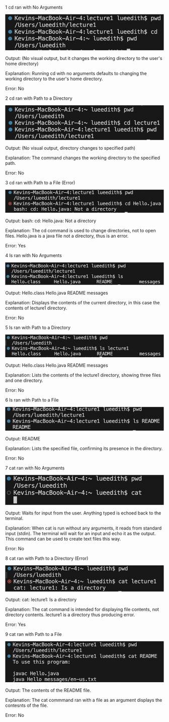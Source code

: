 1 cd ran with No Arguments

  ![Image](1.png)
  
  Output: (No visual output, but it changes the working directory to the user's home directory)
  
  Explanation: Running cd with no arguments defaults to changing the working directory to the user's home directory.
  
  Error: No
  
2 cd ran with Path to a Directory

  ![Image](2.png)
  
  Output: (No visual output, directory changes to specified path)
  
  Explanation: The command changes the working directory to the specified path.
  
  Error: No
  
3 cd ran with Path to a File (Error)

  ![Image](3.png)
  
  Output: bash: cd: Hello.java: Not a directory
  
  Explanation: The cd command is used to change directories, not to open files. Hello.java is a java file not a directory, thus is an error.
  
  Error: Yes
  
4 ls ran with No Arguments

  ![Image](4.png)
  
  Output: Hello.class Hello.java README messages
  
  Explanation: Displays the contents of the current directory, in this case the contents of lecture1 directory.
  
  Error: No

5 ls ran with Path to a Directory

  ![Image](5.png)
  
  Output: Hello.class Hello.java README messages
  
  Explanation: Lists the contents of the lecture1 directory, showing three files and one directory.
  
  Error: No

6 ls ran with Path to a File

  ![Image](6.png)
  
  Output: README
  
  Explanation: Lists the specified file, confirming its presence in the directory.
  
  Error: No

7 cat ran with No Arguments

  ![Image](7.png)
  
  Output: Waits for input from the user. Anything typed is echoed back to the terminal.
  
  Explanation: When cat is run without any arguments, it reads from standard input (stdin). The terminal will wait for an input and echo it as the output. This command can be used to create text files this way.
  
  Error: No

8 cat ran with Path to a Directory (Error)

  ![Image](8.png)
  
  Output: cat: lecture1: Is a directory
  
  Explanation: The cat command is intended for displaying file contents, not directory contents. lecture1 is a directory thus producing error.
  
  Error: Yes

9 cat ran with Path to a File

  ![Image](9.png)
  
  Output: The contents of the README file.
  
  Explanation: The cat commmand ran with a file as an argument displays the contesnts of the file.
  
  Error: No
  
